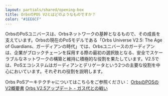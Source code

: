```yaml
---
layout: partials/shared/opening-box
title: OrbsのPOS V2とはどのようなものですか？
color: "#1EE6CF"
---
```


OrbsのPoSユニバースは、Orbsネットワークの基幹となるもので、その成長を支えています。Orbsの現在のPoSモデルである「Orbs Universe V2.5: The Age of Guardians、ガーディアンの時代」では、Orbsユニバースのガーディアンは、企業がブロックチェーンを採用する際の最初の選択肢となる、安全でスケーラブルなネットワークの構築と維持に積極的な役割を果たしています。V2.5では、PoSエコシステムはガーディアンとデリゲータという2つの主要な役割を中心においています。それぞれの役割を説明します。

Orbs PoSアーキテクチャについてはこちらをご参照ください： [OrbsのPOSのV2概要書](white-papers/orbs-pos-v2-the-age-of-guardians)
[Orbs V2.5アップデート - ガス代との戦い](v2-5-update-combating-the-gas-storms)


